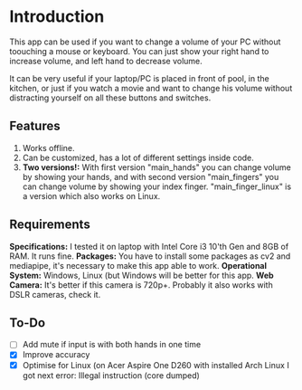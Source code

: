 # Introduction

This app can be used if you want to change a volume of your PC without toouching a mouse or keyboard. You can just show your right hand to increase volume, and left hand to decrease volume.

It can be very useful if your laptop/PC is placed in front of pool, in the kitchen, or just if you watch a movie and want to change his volume without distracting yourself on all these buttons and switches.

## Features

1. Works offline.
2. Can be customized, has a lot of different settings inside code.
3. **Two versions!:** With first version "main_hands" you can change volume by showing your hands, and with second version "main_fingers" you can change volume by showing your index finger. "main_finger_linux" is a version which also works on Linux.

## Requirements

**Specifications:** I tested it on laptop with Intel Core i3 10'th Gen and 8GB of RAM. It runs fine.
**Packages:** You have to install some packages as cv2 and mediapipe, it's necessary to make this app able to work.
**Operational System:** Windows, Linux (but Windows will be better for this app.
**Web Camera:** It's better if this camera is 720p+. Probably it also works with DSLR cameras, check it.

## To-Do

- [ ] Add mute if input is with both hands in one time
- [X] Improve accuracy
- [X] Optimise for Linux (on Acer Aspire One D260 with installed Arch Linux I got next error: Illegal instruction (core dumped)
